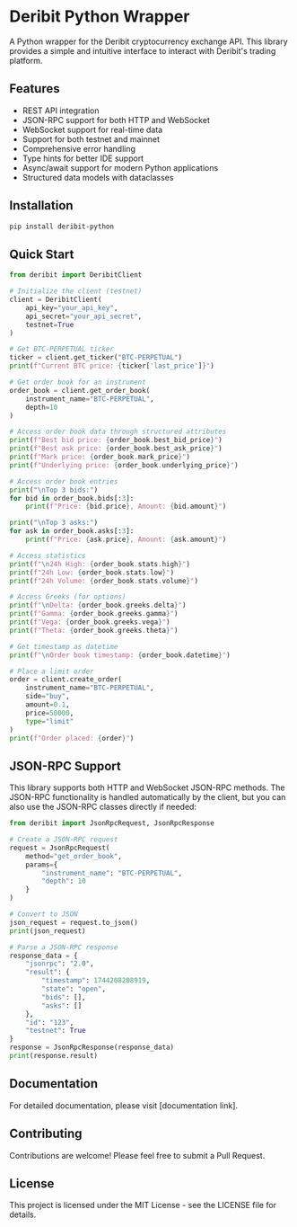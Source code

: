 # Deribit Python Wrapper

A Python wrapper for the Deribit cryptocurrency exchange API. This library provides a simple and intuitive interface to interact with Deribit's trading platform.

## Features

- REST API integration
- JSON-RPC support for both HTTP and WebSocket
- WebSocket support for real-time data
- Support for both testnet and mainnet
- Comprehensive error handling
- Type hints for better IDE support
- Async/await support for modern Python applications
- Structured data models with dataclasses

## Installation

```bash
pip install deribit-python
```

## Quick Start

```python
from deribit import DeribitClient

# Initialize the client (testnet)
client = DeribitClient(
    api_key="your_api_key",
    api_secret="your_api_secret",
    testnet=True
)

# Get BTC-PERPETUAL ticker
ticker = client.get_ticker("BTC-PERPETUAL")
print(f"Current BTC price: {ticker['last_price']}")

# Get order book for an instrument
order_book = client.get_order_book(
    instrument_name="BTC-PERPETUAL",
    depth=10
)

# Access order book data through structured attributes
print(f"Best bid price: {order_book.best_bid_price}")
print(f"Best ask price: {order_book.best_ask_price}")
print(f"Mark price: {order_book.mark_price}")
print(f"Underlying price: {order_book.underlying_price}")

# Access order book entries
print("\nTop 3 bids:")
for bid in order_book.bids[:3]:
    print(f"Price: {bid.price}, Amount: {bid.amount}")

print("\nTop 3 asks:")
for ask in order_book.asks[:3]:
    print(f"Price: {ask.price}, Amount: {ask.amount}")

# Access statistics
print(f"\n24h High: {order_book.stats.high}")
print(f"24h Low: {order_book.stats.low}")
print(f"24h Volume: {order_book.stats.volume}")

# Access Greeks (for options)
print(f"\nDelta: {order_book.greeks.delta}")
print(f"Gamma: {order_book.greeks.gamma}")
print(f"Vega: {order_book.greeks.vega}")
print(f"Theta: {order_book.greeks.theta}")

# Get timestamp as datetime
print(f"\nOrder book timestamp: {order_book.datetime}")

# Place a limit order
order = client.create_order(
    instrument_name="BTC-PERPETUAL",
    side="buy",
    amount=0.1,
    price=50000,
    type="limit"
)
print(f"Order placed: {order}")
```

## JSON-RPC Support

This library supports both HTTP and WebSocket JSON-RPC methods. The JSON-RPC functionality is handled automatically by the client, but you can also use the JSON-RPC classes directly if needed:

```python
from deribit import JsonRpcRequest, JsonRpcResponse

# Create a JSON-RPC request
request = JsonRpcRequest(
    method="get_order_book",
    params={
        "instrument_name": "BTC-PERPETUAL",
        "depth": 10
    }
)

# Convert to JSON
json_request = request.to_json()
print(json_request)

# Parse a JSON-RPC response
response_data = {
    "jsonrpc": "2.0",
    "result": {
        "timestamp": 1744208208919,
        "state": "open",
        "bids": [],
        "asks": []
    },
    "id": "123",
    "testnet": True
}
response = JsonRpcResponse(response_data)
print(response.result)
```

## Documentation

For detailed documentation, please visit [documentation link].

## Contributing

Contributions are welcome! Please feel free to submit a Pull Request.

## License

This project is licensed under the MIT License - see the LICENSE file for details.